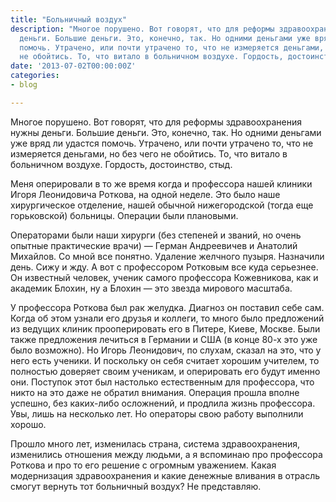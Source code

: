```yaml
---
title: "Больничный воздух"
description: "Многое порушено. Вот говорят, что для реформы здравоохранения нужны
  деньги. Большие деньги. Это, конечно, так. Но одними деньгами уже вряд ли удастся
  помочь. Утрачено, или почти утрачено то, что не измеряется деньгами, но без чего
  не обойтись. То, что витало в больничном воздухе. Гордость, достоинство, стыд. "
date: '2013-07-02T00:00:00Z'
categories:
- blog

---
```

Многое порушено. Вот говорят, что для реформы здравоохранения нужны деньги. Большие деньги. Это, конечно, так. Но одними деньгами уже вряд ли удастся помочь. Утрачено, или почти утрачено то, что не измеряется деньгами, но без чего не обойтись. То, что витало в больничном воздухе. Гордость, достоинство, стыд. 
 
Меня оперировали в то же время когда и профессора нашей клиники Игоря Леонидовича Роткова, на одной неделе. Это было наше хирургическое отделение, нашей обычной нижегородской (тогда еще горьковской) больницы. Операции были плановыми. 

Операторами были наши хирурги (без степеней и званий, но очень опытные практические врачи) —&nbsp;Герман Андреевичев и Анатолий Михайлов.
Со мной все понятно. Удаление желчного пузыря. Назначили день. Сижу и жду. А вот с профессором Ротковым все куда серьезнее. Он известный человек, ученик самого профессора Кожевникова, как и академик Блохин, ну а Блохин —&nbsp;это звезда мирового масштаба.  

У профессора Роткова был рак желудка. Диагноз он поставил себе сам. Когда об этом узнали его друзья и коллеги, то много было предложений из ведущих клиник прооперировать его в Питере, Киеве, Москве. Были также предложения лечиться в Германии и США (в конце 80-х это уже было возможно). Но Игорь Леонидович, по слухам, сказал на это, что у него есть ученики. И поскольку он себя считает хорошим учителем, то полностью доверяет своим ученикам, и оперировать его будут именно они. Поступок этот был настолько естественным для профессора, что никто на это даже не обратил внимания. Операция прошла вполне успешно, без каких-либо осложнений, и продлила жизнь профессора. Увы, лишь на несколько лет. Но операторы свою работу выполнили хорошо. 

Прошло много лет, изменилась страна, система здравоохранения, изменились отношения между людьми, а я вспоминаю про профессора Роткова и про то его решение с огромным уважением. Какая модернизация здравоохранения и какие денежные вливания в отрасль смогут вернуть тот больничный воздух? Не представляю.
